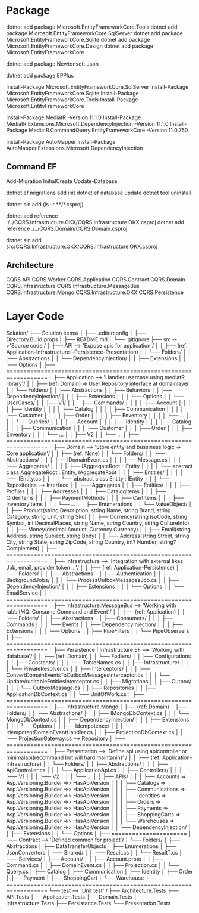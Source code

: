 ﻿# Package

dotnet add package Microsoft.EntityFrameworkCore.Tools
dotnet add package Microsoft.EntityFrameworkCore.SqlServer
dotnet add package Microsoft.EntityFrameworkCore.Sqlite
dotnet add package Microsoft.EntityFrameworkCore.Design
dotnet add package Microsoft.EntityFrameworkCore

dotnet add package Newtonsoft.Json

dotnet add package EPPlus

Install-Package Microsoft.EntityFrameworkCore.SqlServer
Install-Package Microsoft.EntityFrameworkCore.Sqlite
Install-Package Microsoft.EntityFrameworkCore.Tools
Install-Package Microsoft.EntityFrameworkCore

Install-Package MediatR -Version 11.1.0
Install-Package MediatR.Extensions.Microsoft.DependencyInjection -Version 11.1.0
Install-Package MediatR.CommandQuery.EntityFrameworkCore -Version 11.0.750

Install-Package AutoMapper
Install-Package AutoMapper.Extensions.Microsoft.DependencyInjection

## Command EF
Add-Migration InitialCreate
Update-Database

dotnet ef migrations add init
dotnet ef database update 
dotnet tool uninstall

dotnet sln add (ls -r **/*.csproj)

dotnet add reference ./../CQRS.Infrastructure.OKX/CQRS.Infrastructure.OKX.csproj
dotnet add reference ./../CQRS.Domain/CQRS.Domain.csproj

dotnet sln add src/CQRS.Infrastructure.OKX/CQRS.Infrastructure.OKX.csproj

## Architecture
CQRS.API
CQRS.Worker
CQRS.Application
CQRS.Contract
CQRS.Domain
CQRS.Infrastructure
CQRS.Infrastructure.MessageBus
CQRS.Infrastructure.Mongo
CQRS.Infrastructure.OKX
CQRS.Persistence

# Layer Code

Solution/
├── Solution items/
│   ├── .editorconfig
│   ├── Directory.Build.props
│   ├── README.md
│   └── .gitignore
├── src -->'Source code'/
│   ├── API --> 'Expose apis for application'/
│   │   ├── (ref: Application-Infrastructure--Persistence-Presentation)
│   │   └── Folders/
│   │       ├── Abstractions
│   │       └── DependencyInjection/
│   │           ├── Extensions
│   │           └── Options
│   ├── ==================================================================
│   ├── Application --> 'Handler usercase using mediatR library'/
│   │   ├── (ref: Domain) => User Repository interface at domainlayer
│   │   └── Folders/
│   │       ├── Abstractions
│   │       ├── Behaviors
│   │       ├── DependencyInjection/
│   │       │   ├── Extensions
│   │       │   └── Options
│   │       └── UserCases/
│   │           ├── V1/
│   │           │   ├── Commands/
│   │           │   │   ├── Account
│   │           │   │   ├── Identity
│   │           │   │   ├── Catalog
│   │           │   │   ├── Communication
│   │           │   │   ├── Customer
│   │           │   │   ├── Order
│   │           │   │   ├── Enventory
│   │           │   │   └── ...
│   │           │   └── Queries/
│   │           │       ├── Account
│   │           │       ├── Identity
│   │           │       ├── Catalog
│   │           │       ├── Communication
│   │           │       ├── Customer
│   │           │       ├── Order
│   │           │       ├── Enventory
│   │           │       └── ...
│   │           ├── V2
│   │           └── ...
│   ├── ==================================================================
│   ├── Domain --> 'Store entity and bussiness logic -> Core application'/
│   │   ├── (ref: None)
│   │   └── Folders/
│   │       ├── Abstractions/
│   │       │   ├── IDomainEvent.cs
│   │       │   ├── IMessage.cs
│   │       │   ├── Aggregates/
│   │       │   │   ├── IAggregateRoot : IEntity
│   │       │   │   └── abstract class AggregateRoot<TValidator> : Entity<TValidator>, IAggregateRoot
│   │       │   ├── Entities/
│   │       │   │   ├── IEntity.cs
│   │       │   │   └── abstract class Entity<TValidator> : IEntity
│   │       │   └── Repositories --> Interface
│   │       ├── Aggregates
│   │       ├── Entities/
│   │       │   ├── Profiles
│   │       │   ├── Addresses
│   │       │   ├── CatalogItems
│   │       │   ├── OrderItems
│   │       │   ├── PaymentMethods
│   │       │   ├── CartItems
│   │       │   ├── InventoryItems
│   │       │   └── ...
│   │       ├── Enumerations
│   │       └── ValueObject/
│   │           ├── Product(string Description, string Name, string Brand, string Category, string Unit, string Sku)
│   │           ├── Currency(string IsoCode, string Symbol, int DecimalPlaces, string Name, string Country, string CultureInfo)
│   │           ├── Money(decimal Amount, Currency Currency)
│   │           ├── Email(string Address, string Subject, string Body)
│   │           └── Address(string Street, string City, string State, string ZipCode, string Country, int? Number, string? Complement)
│   ├── ==================================================================
│   ├── Infrastructure --> 'Integration with external likes Job, email, provider token ...'/
│   │   ├── (ref: Application-Persistence)
│   │   └── Folders/
│   │       ├── Abstractions
│   │       ├── Authentication
│   │       ├── BackgroundJobs/
│   │       │   └── ProcessOutboxMessagesJob.cs
│   │       ├── DependencyInjection/
│   │       │   ├── Extensions
│   │       │   └── Options
│   │       └── EmailService
│   ├── ==================================================================
│   ├── Infrastructure.MessageBus --> 'Working with rabbitMQ: Consume Command and Event'/
│   │   ├── (ref: Application)
│   │   └── Folders/
│   │       ├── Abstractions
│   │       ├── Consumers/
│   │       │   ├── Commands
│   │       │   └── Events
│   │       ├── DependencyInjection/
│   │       │   ├── Extensions
│   │       │   └── Options
│   │       ├── PipeFilters
│   │       └── PipeObservers
│   ├── ==================================================================
│   ├── Persistence | Infrastructure.EF --> 'Working with database'/
│   │   ├── (ref: Domain)
│   │   └── Fodlers/
│   │       ├── Configurations
│   │       ├── Constants/
│   │       │   └── TableNames.cs
│   │       ├── Infrastructure/
│   │       │   └── PrivateResolver.cs
│   │       ├── Interceptors/
│   │       │   ├── ConvertDomainEventsToOutboxMessagesInterceptor.cs
│   │       │   └── UpdateAuditableEntitiesInterceptor.cs
│   │       ├── Migrations
│   │       ├── Outbox/
│   │       │   └── OutboxMessage.cs
│   │       ├── Repositories
│   │       ├── ApplicationDbContext.cs
│   │       └── UnitOfWork.cs
│   ├── ==================================================================
│   ├── Infrastructure.Mongo
│   ├── (ref: Domain)
│   ├── Folders/
│   │   ├── Abstractions/
│   │   │   ├── IMongoDbContext.cs
│   │   │   └── MongoDbContext.cs
│   │   ├── DependencyInjection/
│   │   │   ├── Extensions
│   │   │   └── Options
│   │   ├── Idempotence/
│   │   │   └── IdempotentDomainEventHandler.cs
│   │   ├── ProjectionDbContext.cs
│   │   └── ProjectionGateway.cs --> Repository
│   ├── ==================================================================
│   ├── Presentation  --> 'Define api using apicontroller or minimalapi(recommand but will hard maintanin)' /
│   │   ├── (ref: Application-Infrastructure)
│   │   └── Folders/
│   │       ├── Abstractions/
│   │       │   ├── ApiController.cs
│   │       │   └── ApplicationApi.cs
│   │       ├── Controllers/
│   │       │   ├── V1
│   │       │   ├── V2
│   │       │   └── ...
│   │       ├── APIs/
│   │       │   ├── Accounts => Asp.Versioning.Builder =>> HasApiVersion
│   │       │   ├── Catalogs => Asp.Versioning.Builder =>> HasApiVersion
│   │       │   ├── Communications => Asp.Versioning.Builder =>> HasApiVersion
│   │       │   ├── Identities => Asp.Versioning.Builder =>> HasApiVersion
│   │       │   ├── Orders => Asp.Versioning.Builder =>> HasApiVersion
│   │       │   ├── Payments => Asp.Versioning.Builder =>> HasApiVersion
│   │       │   ├── ShoppingCarts => Asp.Versioning.Builder =>> HasApiVersion
│   │       │   └── Warehouses => Asp.Versioning.Builder =>> HasApiVersion
│   │       └── DependencyInjection/
│   │           ├── Extensions
│   │           └── Options
│   ├── ======================
│   └── Contract --> 'Defined common for project'/
│       └── Folders/
│           ├── Abstractions
│           ├── DataTransferObjects
│           ├── Enumerations
│           ├── JsonConverters
│           ├── Shared/
│           │   ├── Result.cs
│           │   └── ResultT.cs
│           └── Services/
│               ├── Account/
│               │   ├── Account.proto
│               │   ├── Command.cs
│               │   ├── DomainEvent.cs
│               │   ├── Projection.cs
│               │   └── Query.cs
│               ├── Catalog
│               ├── Communication
│               ├── Identity
│               ├── Order
│               ├── Payment
│               ├── ShoppingCart
│               └── Warehouse
├── ==================================================================
└── test --> 'Unit test' /
    ├── Architecture.Tests
    ├── API.Tests
    ├── Application.Tests
    ├── Domain.Tests
    ├── Infrastructure.Tests
    ├── Persistance.Tests
    └── Presentation.Tests
